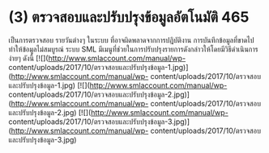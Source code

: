 # (3)	ตรวจสอบและปรับปรุงข้อมูลอัตโนมัติ 465

เป็นการตรวจสอบ รายวันต่างๆ ในระบบ ที่อาจผิดพลาดจากการปฎิบัติงาน
การบันทึกข้อมูลที่ขาดไป ทำให้ข้อมูลไม่สมบูรณ์ ระบบ SML
มีเมนูที่ช่วยในการปรับปรุงรายการดังกล่าวให้โดยมีวิธีดำเนินการง่ายๆ ดังนี้
[![](http://www.smlaccount.com/manual/wp-
content/uploads/2017/10/ตรวจสอบและปรับปรุงข้อมูล-1.jpg)](http://www.smlaccount.com/manual/wp-
content/uploads/2017/10/ตรวจสอบและปรับปรุงข้อมูล-1.jpg)
[![](http://www.smlaccount.com/manual/wp-
content/uploads/2017/10/ตรวจสอบและปรับปรุงข้อมูล-2.jpg)](http://www.smlaccount.com/manual/wp-
content/uploads/2017/10/ตรวจสอบและปรับปรุงข้อมูล-2.jpg)
[![](http://www.smlaccount.com/manual/wp-
content/uploads/2017/10/ตรวจสอบและปรับปรุงข้อมูล-3.jpg)](http://www.smlaccount.com/manual/wp-
content/uploads/2017/10/ตรวจสอบและปรับปรุงข้อมูล-3.jpg)  

